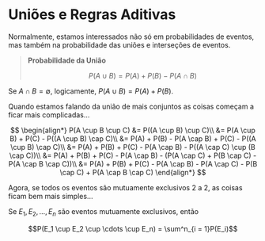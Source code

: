 # Uniões e Regras Aditivas

Normalmente, estamos interessados não só em probabilidades de eventos, mas também na probabilidade das uniões e interseções de eventos.

> **Probabilidade da União**
>
> $$P(A \cup B) = P(A) + P(B) - P(A \cap B)$$

Se $A \cap B = \emptyset$, logicamente, $P(A \cup B) = P(A) + P(B)$.

Quando estamos falando da união de mais conjuntos as coisas começam a ficar mais complicadas...

$$
\begin{align*}
P(A \cup B \cup C) &= P((A \cup B) \cup C)\\
                   &= P(A \cup B) + P(C) - P((A \cup B) \cap C)\\
                   &= P(A) + P(B) - P(A \cap B) + P(C) - P((A \cup B) \cap C)\\
                   &= P(A) + P(B) + P(C) - P(A \cap B) - P((A \cap C) \cup (B \cap C))\\
                   &= P(A) + P(B) + P(C) - P(A \cap B) - (P(A \cap C) + P(B \cap C) - P(A \cap B \cap C))\\
                   &= P(A) + P(B) + P(C) - P(A \cap B) - P(A \cap C) - P(B \cap C) + P(A \cap B \cap C)
\end{align*}
$$

Agora, se todos os eventos são mutuamente exclusivos 2 a 2, as coisas ficam bem mais simples...

Se $E_1, E_2, \ldots, E_n$ são eventos mutuamente exclusivos, então

$$P(E_1 \cup E_2 \cup \cdots \cup E_n) = \sum^n_{i = 1}P(E_i)$$
